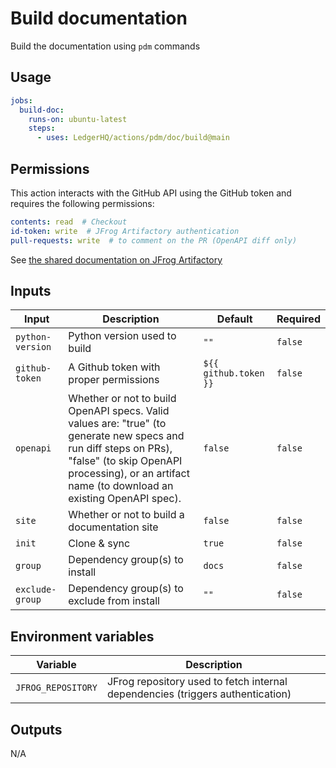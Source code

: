 # Build documentation

Build the documentation using `pdm` commands

## Usage

```yaml
jobs:
  build-doc:
    runs-on: ubuntu-latest
    steps:
      - uses: LedgerHQ/actions/pdm/doc/build@main
```

## Permissions

This action interacts with the GitHub API using the GitHub token and requires the following permissions:

```yaml
contents: read  # Checkout
id-token: write  # JFrog Artifactory authentication
pull-requests: write  # to comment on the PR (OpenAPI diff only)
```

See [the shared documentation on JFrog Artifactory](https://github.com/LedgerHQ/actions/tree/main/pdm#jfrog-artifactory)

## Inputs

| Input | Description | Default | Required |
|-------|-------------|---------|----------|
| `python-version` | Python version used to build | `""` | `false` |
| `github-token` | A Github token with proper permissions | `${{ github.token }}` | `false` |
| `openapi` | Whether or not to build OpenAPI specs. Valid values are: "true" (to generate new specs and run diff steps on PRs), "false" (to skip OpenAPI processing), or an artifact name (to download an existing OpenAPI spec). | `false` | `false` |
| `site` | Whether or not to build a documentation site | `false` | `false` |
| `init` | Clone & sync | `true` | `false` |
| `group` | Dependency group(s) to install | `docs` | `false` |
| `exclude-group` | Dependency group(s) to exclude from install | `""` | `false` |

## Environment variables

| Variable | Description |
|--------|-------------|
| `JFROG_REPOSITORY` | JFrog repository used to fetch internal dependencies (triggers authentication) |

## Outputs

N/A
